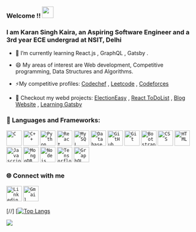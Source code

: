 ### Welcome !! <img src="https://raw.githubusercontent.com/MartinHeinz/MartinHeinz/master/wave.gif" width="30px">


### I am Karan Singh Kaira, an Aspiring Software Engineer and a 3rd year ECE undergrad at NSIT, Delhi

- 🔬 I’m currently learning React.js , GraphQL , Gatsby .
- 😄 My areas of interest are  Web development, Competitive programming, Data Structures and Algorithms.
-  ⚡My competitive profiles: [Codechef](https://www.codechef.com/users/karankaira) , [Leetcode](https://leetcode.com/mandh_budhi_huon_me/) , [Codeforces](https://codeforces.com/profile/mandh_bhudhi_huon_me) 

- 🔭 Checkout my webd projects: [ElectionEasy](https://electioneasy.herokuapp.com/) , [React ToDoList](https://react-todo-list-karan-kaira.netlify.app/) ,  [Blog Website](https://dry-meadow-11414.herokuapp.com/)  , [Learning Gatsby](https://me-learning-gatsby.netlify.app/) 

 
 ### 🔧 Languages and Frameworks:
<code><img width="40px" src="https://img.icons8.com/color/3x/c-programming.png" title="C"/></code>
<code><img width="40px" src="https://img.icons8.com/color/4x/c-plus-plus-logo.png" title="C++"/></code>
<code><img width="40px" src="https://img.icons8.com/color/4x/000000/python.png" title="Python"/></code>
<code><img width="40px" src="https://img.icons8.com/plasticine/100/000000/react.png" title="React"/></code>
<code><img width="40px" src="https://img.icons8.com/ios/4x/00758f/mysql-logo.png" title="MySQL"/></code>
<code><img width="40px" src="https://img.icons8.com/dusk/64/000000/database-restore.png" title="Database"/></code>
<code><img width="40px" src="https://img.icons8.com/fluent/8x/github.png" title="GitHub"/></code>
<code><img width="40px" src="https://img.icons8.com/color/2x/git.png" title="Git"/></code>
<code><img width="40px" src="https://img.icons8.com/color/2x/bootstrap.png" title="Bootstrap"/></code>
<code><img width="40px" src="https://img.icons8.com/color/48/000000/css3.png" title="CSS"/></code>
<code><img width="40px" src="https://img.icons8.com/color/48/000000/html-5.png" title="HTML"/></code>
<code><img width="40px" src="https://img.icons8.com/color/48/000000/javascript-logo-1.png" title="Javascript"/></code>
<code><img width="40px" src="https://img.icons8.com/color/8x/000000/mongodb.png" title="MongoDB"/></code>
<code><img width="40px" src="https://img.icons8.com/color/8x/000000/nodejs.png" title="Nodejs"/></code>
<code><img width="40px" src="https://img.icons8.com/color/8x/000000/tensorflow.png" title="Tensorflow"/></code>
<code><img width="40px" src="https://img.icons8.com/color/8x/000000/graphql.png" title="GraphQL"/></code>



### 🌐 Connect with me 
<code><a href="https://www.linkedin.com/in/karankaira/"><img width="40px" src="https://img.icons8.com/color/8x/000000/linkedin.png" title="Linkedin"/></a></code>
<code><a href="mailto:kairakaran362@gmail.com"><img width="40px" src="https://img.icons8.com/fluent/48/000000/gmail.png" title="Gmail"/></a></code>

[//] [[![Top Langs](https://github-readme-stats.vercel.app/api/top-langs/?username=KaranKaira&layout=compact&theme=cobalt)](https://github.com/KaranKaira/github-readme-stats)



 <img src = "https://github-readme-stats.vercel.app/api?username=KaranKaira&theme=cobalt&count_private=true&show_icons=true&include_all_commits=true">
